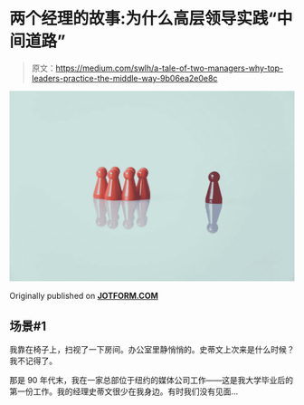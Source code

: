 # 两个经理的故事:为什么高层领导实践“中间道路”

> 原文：<https://medium.com/swlh/a-tale-of-two-managers-why-top-leaders-practice-the-middle-way-9b06ea2e0e8c>

![](img/4138ac3babaf4fed8cd4480ea026d165.png)

Originally published on [**JOTFORM.COM**](https://www.jotform.com/blog/managers-middle-way/)

## 场景#1

我靠在椅子上，扫视了一下房间。办公室里静悄悄的。史蒂文上次来是什么时候？我不记得了。

那是 90 年代末，我在一家总部位于纽约的媒体公司工作——这是我大学毕业后的第一份工作。我的经理史蒂文很少在我身边。有时我们没有见面…